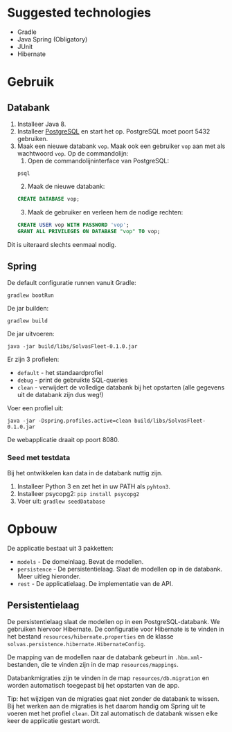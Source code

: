 # Suggested technologies

* Gradle
* Java Spring (Obligatory)
* JUnit
* Hibernate

# Gebruik

## Databank

1. Installeer Java 8.
2. Installeer [PostgreSQL](https://www.postgresql.org/download/) en start het op. PostgreSQL moet poort 5432 gebruiken.
3. Maak een nieuwe databank `vop`. Maak ook een gebruiker `vop` aan met als wachtwoord `vop`. Op de commandolijn:
    1. Open de commandolijninterface van PostgreSQL:
    ```
    psql
    ```
    2. Maak de nieuwe databank:
    ```sql
    CREATE DATABASE vop;
    ```
    3. Maak de gebruiker en verleen hem de nodige rechten:
    ```sql
    CREATE USER vop WITH PASSWORD 'vop';
    GRANT ALL PRIVILEGES ON DATABASE "vop" TO vop;
    ```
    
Dit is uiteraard slechts eenmaal nodig.
    
## Spring

De default configuratie runnen vanuit Gradle:
```
gradlew bootRun
```

De jar builden:
```
gradlew build
```

De jar uitvoeren:
```
java -jar build/libs/SolvasFleet-0.1.0.jar
```

Er zijn 3 profielen:

- `default` - het standaardprofiel
- `debug` - print de gebruikte SQL-queries
- `clean` - verwijdert de volledige databank bij het opstarten (alle gegevens uit de databank zijn dus weg!)

Voer een profiel uit:
```
java -jar -Dspring.profiles.active=clean build/libs/SolvasFleet-0.1.0.jar
```

De webapplicatie draait op poort 8080.

### Seed met testdata

Bij het ontwikkelen kan data in de databank nuttig zijn.

1. Installeer Python 3 en zet het in uw PATH als `pyhton3`.
2. Installeer psycopg2: `pip install psycopg2`
3. Voer uit: `gradlew seedDatabase`

# Opbouw

De applicatie bestaat uit 3 pakketten:

- `models` - De domeinlaag. Bevat de modellen.
- `persistence` - De persistentielaag. Slaat de modellen op in de databank. Meer uitleg hieronder.
- `rest` - De applicatielaag. De implementatie van de API.

## Persistentielaag

De persistentielaag slaat de modellen op in een PostgreSQL-databank. We gebruiken hiervoor Hibernate.
De configuratie voor Hibernate is te vinden in het bestand `resources/hibernate.properties` en de klasse
`solvas.persistence.hibernate.HibernateConfig`.

De mapping van de modellen naar de databank gebeurt in `.hbm.xml`-bestanden, die te vinden zijn in de map 
`resources/mappings`.

Databankmigraties zijn te vinden in de map `resources/db.migration` en worden automatisch toegepast bij het 
opstarten van de app.
 
Tip: het wijzigen van de migraties gaat niet zonder de databank te wissen. Bij het werken aan de migraties is
het daarom handig om Spring uit te voeren met het profiel `clean`. Dit zal automatisch de databank wissen elke
keer de applicatie gestart wordt.
